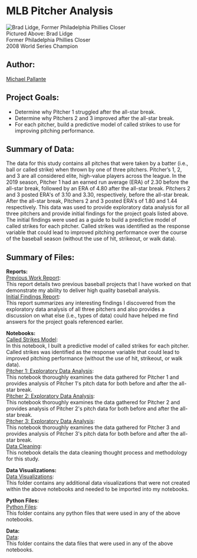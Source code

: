 # MLB Pitcher Analysis

![Brad Lidge, Former Philadelphia Phillies Closer](https://media3.giphy.com/media/ks1jEAOIrrakE/giphy.gif?cid=790b76118fbe67c3730c97fdd109d4a2f9c69c610c43b2a2&rid=giphy.gif)
<br>
Pictured Above: Brad Lidge
<br>
Former Philadelphia Phillies Closer
<br>
2008 World Series Champion

## Author: 

[Michael Pallante](https://github.com/michaelpallante)

## Project Goals:

- Determine why Pitcher 1 struggled after the all-star break.
- Determine why Pitchers 2 and 3 improved after the all-star break.
- For each pitcher, build a predictive model of called strikes to use for improving pitching performance.

## Summary of Data:

The data for this study contains all pitches that were taken by a batter (i.e., ball or called strike) when thrown by one of three pitchers. Pitcher’s 1, 2, and 3 are all considered elite, high-value players across the league. In the 2019 season, Pitcher 1 had an earned run average (ERA) of 2.30 before the all-star break, followed by an ERA of 4.80 after the all-star break. Pitchers 2 and 3 posted ERA's of 3.10 and 3.30, respectively, before the all-star break. After the all-star break, Pitchers 2 and 3 posted ERA's of 1.80 and 1.44 respectively. This data was used to provide exploratory data analysis for all three pitchers and provide initial findings for the project goals listed above. The initial findings were used as a guide to build a predictive model of called strikes for each pitcher. Called strikes was identified as the response variable that could lead to improved pitching performance over the course of the baseball season (without the use of hit, strikeout, or walk data).

## Summary of Files:

**Reports:**
<br>
[Previous Work Report](https://github.com/michaelpallante/mlb_pitcher_analysis/tree/master/reports/Previous_Work_Report.pdf): 
<br>
This report details two previous baseball projects that I have worked on that demonstrate my ability to deliver high quality baseball analysis.
<br>
[Initial Findings Report](https://github.com/michaelpallante/mlb_pitcher_analysis/tree/master/reports/Initial_Findings_Report.pdf): 
<br>
This report summarizes any interesting findings I discovered from the exploratory data analysis of all three pitchers and also provides a discussion on what else (i.e., types of data) could have helped me find answers for the project goals referenced earlier.

**Notebooks:**
<br>
[Called Strikes Model](https://github.com/michaelpallante/mlb_pitcher_analysis/blob/master/notebooks/modeling/mlb_pitcher_analysis_modeling.ipynb): 
<br>
In this notebook, I built a predictive model of called strikes for each pitcher. Called strikes was identified as the response variable that could lead to improved pitching performance (without the use of hit, strikeout, or walk data).
<br>
[Pitcher 1: Exploratory Data Analysis](https://github.com/michaelpallante/mlb_pitcher_analysis/blob/master/notebooks/exploratory_data_analysis/mlb_pitcher_analysis_pitcher1_eda.ipynb): 
<br>
This notebook thoroughly examines the data gathered for Pitcher 1 and provides analysis of Pitcher 1's pitch data for both before and after the all-star break.
<br>
[Pitcher 2: Exploratory Data Analysis](https://github.com/michaelpallante/mlb_pitcher_analysis/blob/master/notebooks/exploratory_data_analysis/mlb_pitcher_analysis_pitcher2_eda.ipynb): 
<br>
This notebook thoroughly examines the data gathered for Pitcher 2 and provides analysis of Pitcher 2's pitch data for both before and after the all-star break.
<br>
[Pitcher 3: Exploratory Data Analysis](https://github.com/michaelpallante/mlb_pitcher_analysis/blob/master/notebooks/exploratory_data_analysis/mlb_pitcher_analysis_pitcher3_eda.ipynb): 
<br>
This notebook thoroughly examines the data gathered for Pitcher 3 and provides analysis of Pitcher 3's pitch data for both before and after the all-star break.
<br>
[Data Cleaning](https://github.com/michaelpallante/mlb_pitcher_analysis/blob/master/notebooks/data_cleaning/mlb_pitcher_analysis_data_cleaning.ipynb): 
<br>
This notebook details the data cleaning thought process and methodology for this study.

**Data Visualizations:**
<br>
[Data Visualizations](https://github.com/michaelpallante/mlb_pitcher_analysis/tree/master/data_visualizations): 
<br>
This folder contains any additional data visualizations that were not created within the above notebooks and needed to be imported into my notebooks.

**Python Files:**
<br>
[Python Files](https://github.com/michaelpallante/mlb_pitcher_analysis/tree/master/python_files): 
<br>
This folder contains any python files that were used in any of the above notebooks.

**Data:**
<br>
[Data](https://github.com/michaelpallante/mlb_pitcher_analysis/tree/master/data): 
<br>
This folder contains the data files that were used in any of the above notebooks.
